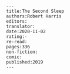 
    ---
    title:The Second Sleep
    authors:Robert Harris
    editors:
    translator:
    date:2020-11-02
    rating:-
    re-read:
    pages:336
    non-fiction:
    comic:
    published:2019
    ---

    